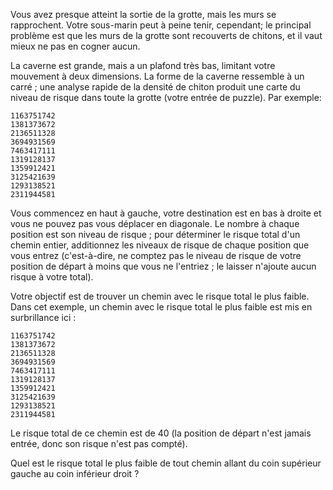 Vous avez presque atteint la sortie de la grotte, mais les murs se rapprochent. Votre sous-marin peut à peine tenir, cependant; le principal problème est que les murs de la grotte sont recouverts de chitons, et il vaut mieux ne pas en cogner aucun.

La caverne est grande, mais a un plafond très bas, limitant votre mouvement à deux dimensions. La forme de la caverne ressemble à un carré ; une analyse rapide de la densité de chiton produit une carte du niveau de risque dans toute la grotte (votre entrée de puzzle). Par exemple:

    1163751742
    1381373672
    2136511328
    3694931569
    7463417111
    1319128137
    1359912421
    3125421639
    1293138521
    2311944581

Vous commencez en haut à gauche, votre destination est en bas à droite et vous ne pouvez pas vous déplacer en diagonale. Le nombre à chaque position est son niveau de risque ; pour déterminer le risque total d'un chemin entier, additionnez les niveaux de risque de chaque position que vous entrez (c'est-à-dire, ne comptez pas le niveau de risque de votre position de départ à moins que vous ne l'entriez ; le laisser n'ajoute aucun risque à votre total).

Votre objectif est de trouver un chemin avec le risque total le plus faible. Dans cet exemple, un chemin avec le risque total le plus faible est mis en surbrillance ici :

    1163751742
    1381373672
    2136511328
    3694931569
    7463417111
    1319128137
    1359912421
    3125421639
    1293138521
    2311944581

Le risque total de ce chemin est de 40 (la position de départ n'est jamais entrée, donc son risque n'est pas compté).

Quel est le risque total le plus faible de tout chemin allant du coin supérieur gauche au coin inférieur droit ?